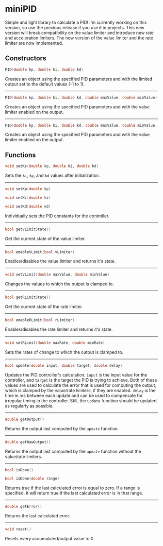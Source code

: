 miniPID
======
Simple and light library to calculate a PID!
I'm currently working on this version, so use the previous release if you use it in projects.
This new version will break compatibility on the value limiter and introduce new rate and acceleration limiters.
The new version of the value limiter and the rate limiter are now implemented.

Constructors
------
```c++
PID(double kp, double ki, double kd)
```
Creates an object using the specified PID parameters and with the limited output set to the default values (-1 to 1).

---

```c++
PID(double kp, double ki, double kd, double maxValue, double minValue)
```
Creates an object using the specified PID parameters and with the value limiter enabled on the output.

---

```c++
PID(double kp, double ki, double kd, double maxValue, double minValue, double maxRate, double minRate)
```
Creates an object using the specified PID parameters and with the value limiter enabled on the output.

Functions
------

```c++
void setKs(double kp, double ki, double kd)
```
Sets the `ki`, `kp`, and `kd` values after initialization.

---

```c++
void setKp(double kp)
```
```c++
void setKi(double ki)
```
```c++
void setKd(double kd)
```
Individually sets the PID constants for the controller.

---

```c++
bool getVLimitState()
```
Get the current state of the value limiter.

---

```c++
bool enableVLimit(bool vLimiter)
```
Enables/disables the value limiter and returns it's state.

---

```c++
void setVLimit(double maxValue, double minValue)
```
Changes the values to which the output is clamped to.


---

```c++
bool getRLimitState()
```
Get the current state of the rate limiter.

---

```c++
bool enableRLimit(bool rLimiter)
```
Enables/disables the rate limiter and returns it's state.

---

```c++
void setRLimit(double maxRate, double minRate)
```
Sets the rates of change to which the output is clamped to.

---

```c++
bool update(double input, double target, double delay)
```
Updates the PID controller\'s calculation. `input` is the input value for the controller, and `target` is the target the PID is trying to achieve. Both of these values are used to calculate the error that is used for computing the output, which is clamped by the value/rate limiters, if they are enabled.
`delay` is the time in ms between each update and can be used to compensate for irregular timing in the controller.
Still, the `update` function should be updated as regularly as possible.

---

```c++
double getOutput()
```
Returns the output last computed by the `update` function.

---

```c++
double getRawOutput()
```
Returns the output last computed by the `update` function without the value/rate limiters.

---

```c++
bool isDone()
```
```c++
bool isDone(double range)
```
Returns true if the last calculated error is equal to zero.
If a range is specified, it will return true if the last calculated error is in that range.

---

```c++
double getError()
```
Returns the last calculated error.

---

```c++
void reset()
```
Resets every accumulated/output value to 0.